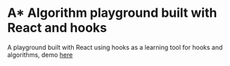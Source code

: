 # A* Algorithm playground built with React and hooks

A playground built with React using hooks as a learning tool for hooks and algorithms, demo [here](https://astarhooks.netlify.com/)
